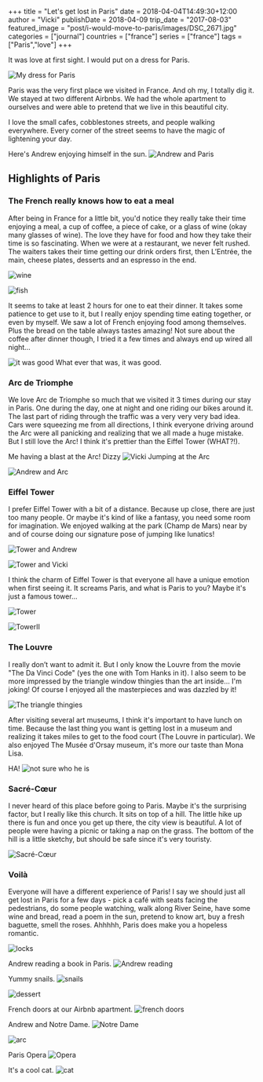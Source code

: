 +++
title = "Let's get lost in Paris"
date = 2018-04-04T14:49:30+12:00
author = "Vicki"
publishDate = 2018-04-09
trip_date = "2017-08-03"
featured_image = "post/i-would-move-to-paris/images/DSC_2671.jpg"
categories = ["journal"]
countries = ["france"]
series = ["france"]
tags = ["Paris","love"]
+++

It was love at first sight. I would put on a dress for Paris. <!--more-->

![My dress for Paris](images/DSC_2654.NEF.jpg)

Paris was the very first place we visited in France. And oh my, I totally dig it. We stayed at two different Airbnbs. We had the whole apartment to ourselves and were able to pretend that we  live in this beautiful city.

I love the small cafes, cobblestones streets, and people walking everywhere. Every corner of the street seems to have the magic of lightening your day.

Here's Andrew enjoying himself in the sun.
![Andrew and Paris](images/DSC_2559.jpg)

## Highlights of Paris

### The French really knows how to eat a meal

After being in France for a little bit, you'd notice they really take their time enjoying a meal, a cup of coffee, a piece of cake, or a glass of wine (okay many glasses of wine). The love they have for food and how they take their time is so fascinating. When we were at a restaurant, we never felt rushed. The waiters takes their time getting our drink orders first, then L’Entrée, the main, cheese plates, desserts and an espresso in the end.

![wine](images/IMG_2025.jpg)

![fish](images/IMG_2100.jpg)

It seems to take at least 2 hours for one to eat their dinner. It takes some patience to get use to it, but I really enjoy spending time eating together, or even by myself. We saw a lot of French enjoying food among themselves. Plus the bread on the table always tastes amazing! Not sure about the coffee after dinner though, I tried it a few times and always end up wired all night…

![it was good](images/IMG_2112.jpg)
What ever that was, it was good.

### Arc de Triomphe

We love Arc de Triomphe so much that we visited it 3 times during our stay in Paris. One during the day, one at night and one riding our bikes around it. The last part of riding through the traffic was a very very very bad idea. Cars were squeezing me from all directions, I think everyone driving around the Arc were all panicking and realizing that we all made a huge mistake. But I still love the Arc! I think it's prettier than the Eiffel Tower (WHAT?!).

Me having a blast at the Arc! Dizzy
![Vicki Jumping at the Arc](images/IMG_2231-ANIMATION.gif)

![Andrew and Arc](images/IMG_2230.jpg)

### Eiffel Tower

I prefer Eiffel Tower with a bit of a distance. Because up close, there are just too many people. Or maybe it's kind of like a fantasy, you need some room for imagination. We enjoyed walking at the park (Champ de Mars) near by and of course doing our signature pose of jumping like lunatics!

![Tower and Andrew](images/DSC_2647.jpg)

![Tower and Vicki](images/DSC_2650.jpg)

I think the charm of Eiffel Tower is that everyone all have a unique emotion when first seeing it. It screams Paris, and what is Paris to you? Maybe it's just a famous tower…

![Tower](images/IMG_2016.jpg)

![TowerII](images/IMG_2218.jpg)
### The Louvre

I really don’t want to admit it. But I only know the Louvre from the movie "The Da Vinci Code" (yes the one with Tom Hanks in it). I also seem to be more impressed by the triangle window thingies than the art inside… I'm joking! Of course I enjoyed all the masterpieces and was dazzled by it!

![The triangle thingies](images/IMG_1955.jpg)

After visiting several art museums, I think it's important to have lunch on time. Because the last thing you want is getting lost in a museum and realizing it takes miles to get to the food court (The Louvre in particular). We also enjoyed The Musée d'Orsay museum, it's more our taste than Mona Lisa.

HA!
![not sure who he is](images/IMG_1977.jpg)

### Sacré-Cœur

I never heard of this place before going to Paris. Maybe it's the surprising factor, but I really like this church. It sits on top of a hill. The little hike up there is fun and once you get up there, the city view is beautiful. A lot of people were having a picnic or taking a nap on the grass. The bottom of the hill is a little sketchy, but should be safe since it's very touristy.

![Sacré-Cœur](images/DSC_2584.jpg)

### Voilà 

Everyone will have a different experience of Paris! I say we should just all get lost in Paris for a few days - pick a café with seats facing the pedestrians, do some people watching, walk along River Seine, have some wine and bread, read a poem in the sun, pretend to know art, buy a fresh baguette, smell the roses. Ahhhhh, Paris does make you a hopeless romantic.

![locks](images/DSC_2552.jpg)

Andrew reading a book in Paris.
![Andrew reading](images/IMG_2241.jpg)

Yummy snails.
![snails](images/IMG_2057.jpg)

![dessert](images/IMG_2193.jpg)

French doors at our Airbnb apartment.
![french doors](images/IMG_1938.jpg)

Andrew and Notre Dame.
![Notre Dame](images/Andrew_Paris.gif)

![arc](images/DSC_2671.jpg)

Paris Opera
![Opera](images/DSC_2640.jpg)

It's a cool cat.
![cat](images/IMG_2163.jpg)
